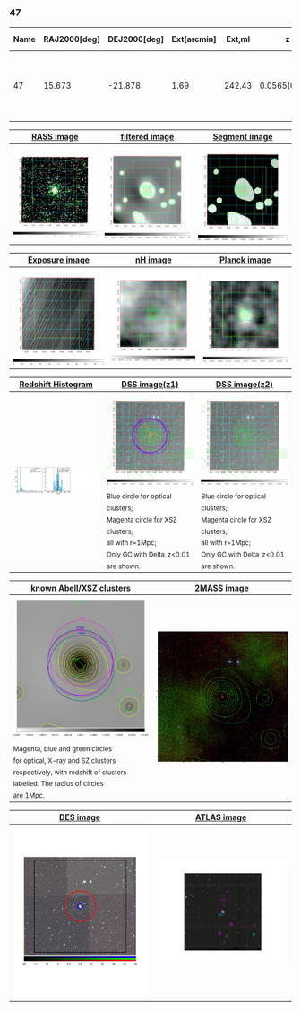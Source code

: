 <div STYLE="page-break-after: always;"></div>

### 47

|Name|RAJ2000[deg]|DEJ2000[deg] |Ext[arcmin]| Ext,ml | z | z_src| C|GC(XSZ,Delta_z<0.01)| GC(OPT,Delta_z<0.01)|GC| R_sig[arcmin] | R500[arcmin] | R500[Mpc]| CRsig[c/s] | CR500[c/s] |L500[1E44 erg/s]|F500[1E-12 erg/s/cm^2]| M500[1E14 Msun]|Tx[keV]|Cnt_sig|Beta|Rc[arcmin]|Comment|Alias|
|---|---|---|---|---|---|------|---|--------|---------|----------|---|---|---|---|---|---|---|---|---|---|---|---|---|---|
|47| 15.673| -21.878| 1.69| 242.43| 0.0565(0.005)| z1, z_xsz| B| L03, MCXC, PSZ2, Tar, XB| A, N, W| A, L03, MCXC, N, PSZ2, Tar, W, XB| 16.800| 15.355| 1.010| 1.104(0.083)| 1.089(0.082)| 1.628(0.062)| 21.366(0.816)| 3.09(0.06)| 4.37(0.05)| 389.9| 0.725(-0.035+0.042)| 2.985(-0.304+0.347)| -| k155|

|[RASS image](../image/47/47_img.pdf)|[filtered image](../image/47/47_fil.pdf)|[Segment image](../image/47/47_seg.pdf)|
|-------------------|--------------------|-------------------|
| <img src="../image/47/47_img.png" width="300">  | <img src="../image/47/47_fil.png" width="300">   | <img src="../image/47/47_seg.png" width="300">  |

|[Exposure image](../image/47/47_mex.pdf)| [nH image](../image/47/47_nh.pdf)| [Planck image](../image/47/47_p.pdf)|
|-------------------|--------------------|-------------------|
|<img src="../image/47/47_mex.png" width="300">   | <img src="../image/47/47_nh.png" width="300">    | <img src="../image/47/47_p.png" width="300"> |

|[Redshift Histogram](../image/47/47_zg.pdf) | [DSS image(z1)](../image/47/47_dss_z1.pdf)      |  [DSS image(z2)](../image/47/47_dss_z2.pdf)    |
|-------------------|--------------------|-------------------|
|<img src="../image/47/47_zg.png" width="300"> |<img src="../image/47/47_dss_z1.png" width="300"> <sub><br>Blue circle for optical clusters; <br>Magenta circle for XSZ clusters; <br>all with r=1Mpc; <br>Only GC with Delta_z<0.01 are shown. </sub>| <img src="../image/47/47_dss_z2.png" width="300"><sub><br>Blue circle for optical clusters; <br>Magenta circle for XSZ clusters; <br>all with r=1Mpc; <br>Only GC with Delta_z<0.01 are shown. </sub> |

|[known Abell/XSZ clusters](../image/47/47_gc.pdf) | [2MASS image](../image/47/47_2mass.pdf)      |
|-------------------|-------------------|
|<img src=../image/47/47_gc.png width="300"> <br><sub>Magenta, blue and green circles <br>for optical, X-ray and SZ clusters <br>respectively, with redshift of clusters <br>labelled. The radius of circles <br>are 1Mpc.</sub>|<img src="../image/47/47_2mass.png" width="300">  |

|[DES image](../image/47/47_des.pdf)   |[ATLAS image](../image/47/47_s.pdf)        |
|-------------------|-------------------|
| <img src="../image/47/47_des.pdf" width="300">  | <img src="../image/47/47_s.pdf" width="300">  |
